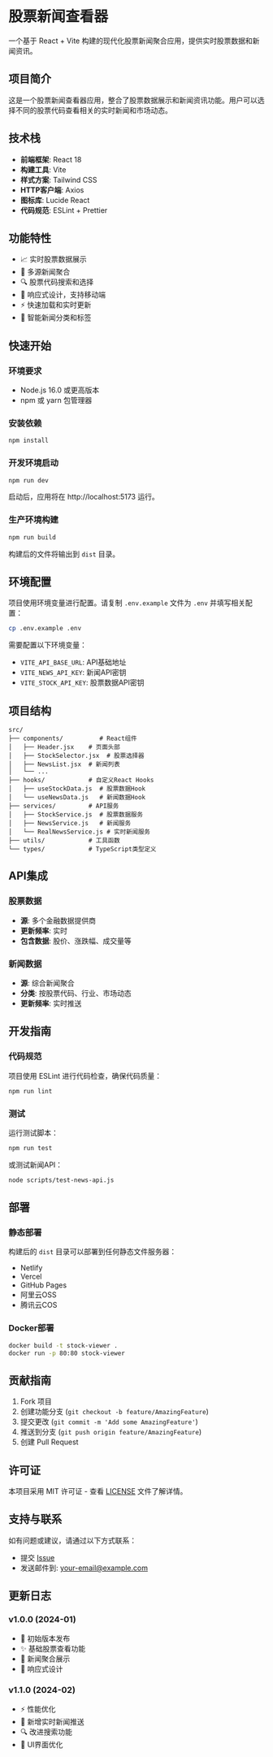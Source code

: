 # 股票新闻查看器

一个基于 React + Vite 构建的现代化股票新闻聚合应用，提供实时股票数据和新闻资讯。

## 项目简介

这是一个股票新闻查看器应用，整合了股票数据展示和新闻资讯功能。用户可以选择不同的股票代码查看相关的实时新闻和市场动态。

## 技术栈

- **前端框架**: React 18
- **构建工具**: Vite
- **样式方案**: Tailwind CSS
- **HTTP客户端**: Axios
- **图标库**: Lucide React
- **代码规范**: ESLint + Prettier

## 功能特性

- 📈 实时股票数据展示
- 📰 多源新闻聚合
- 🔍 股票代码搜索和选择
- 📱 响应式设计，支持移动端
- ⚡ 快速加载和实时更新
- 🎯 智能新闻分类和标签

## 快速开始

### 环境要求

- Node.js 16.0 或更高版本
- npm 或 yarn 包管理器

### 安装依赖

```bash
npm install
```

### 开发环境启动

```bash
npm run dev
```

启动后，应用将在 http://localhost:5173 运行。

### 生产环境构建

```bash
npm run build
```

构建后的文件将输出到 `dist` 目录。

## 环境配置

项目使用环境变量进行配置。请复制 `.env.example` 文件为 `.env` 并填写相关配置：

```bash
cp .env.example .env
```

需要配置以下环境变量：
- `VITE_API_BASE_URL`: API基础地址
- `VITE_NEWS_API_KEY`: 新闻API密钥
- `VITE_STOCK_API_KEY`: 股票数据API密钥

## 项目结构

```
src/
├── components/          # React组件
│   ├── Header.jsx    # 页面头部
│   ├── StockSelector.jsx  # 股票选择器
│   ├── NewsList.jsx  # 新闻列表
│   └── ...
├── hooks/            # 自定义React Hooks
│   ├── useStockData.js  # 股票数据Hook
│   └── useNewsData.js   # 新闻数据Hook
├── services/         # API服务
│   ├── StockService.js  # 股票数据服务
│   ├── NewsService.js   # 新闻服务
│   └── RealNewsService.js # 实时新闻服务
├── utils/            # 工具函数
└── types/            # TypeScript类型定义
```

## API集成

### 股票数据

- **源**: 多个金融数据提供商
- **更新频率**: 实时
- **包含数据**: 股价、涨跌幅、成交量等

### 新闻数据

- **源**: 综合新闻聚合
- **分类**: 按股票代码、行业、市场动态
- **更新频率**: 实时推送

## 开发指南

### 代码规范

项目使用 ESLint 进行代码检查，确保代码质量：

```bash
npm run lint
```

### 测试

运行测试脚本：

```bash
npm run test
```

或测试新闻API：

```bash
node scripts/test-news-api.js
```

## 部署

### 静态部署

构建后的 `dist` 目录可以部署到任何静态文件服务器：

- Netlify
- Vercel
- GitHub Pages
- 阿里云OSS
- 腾讯云COS

### Docker部署

```bash
docker build -t stock-viewer .
docker run -p 80:80 stock-viewer
```

## 贡献指南

1. Fork 项目
2. 创建功能分支 (`git checkout -b feature/AmazingFeature`)
3. 提交更改 (`git commit -m 'Add some AmazingFeature'`)
4. 推送到分支 (`git push origin feature/AmazingFeature`)
5. 创建 Pull Request

## 许可证

本项目采用 MIT 许可证 - 查看 [LICENSE](LICENSE) 文件了解详情。

## 支持与联系

如有问题或建议，请通过以下方式联系：
- 提交 [Issue](https://github.com/your-username/stock-viewer/issues)
- 发送邮件到: your-email@example.com

## 更新日志

### v1.0.0 (2024-01)
- 🎉 初始版本发布
- ✨ 基础股票查看功能
- 📰 新闻聚合展示
- 📱 响应式设计

### v1.1.0 (2024-02)
- ⚡ 性能优化
- 🎯 新增实时新闻推送
- 🔍 改进搜索功能
- 🎨 UI界面优化
